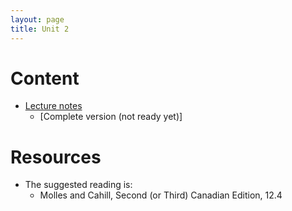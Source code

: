 ```yaml
---
layout: page
title: Unit 2
---
```


# Content

* [Lecture notes](materials/nonlinear.handouts.pdf)
  * [Complete version (not ready yet)]

# Resources

* The suggested reading is:
  * Molles and Cahill, Second (or Third) Canadian Edition, 12.4

